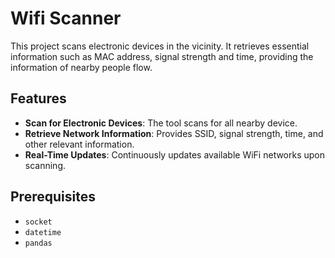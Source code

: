 # Wifi Scanner

This project scans electronic devices in the vicinity. It retrieves essential information such as MAC address, signal strength and time, providing the information of nearby people flow.

## Features

- **Scan for Electronic Devices**: The tool scans for all nearby device.
- **Retrieve Network Information**: Provides SSID, signal strength, time, and other relevant information.
- **Real-Time Updates**: Continuously updates available WiFi networks upon scanning.

## Prerequisites

- `socket`
- `datetime`
- `pandas`
